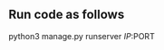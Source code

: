 ## Run code as follows
python3 manage.py runserver $IP:$PORT

<!---
### Start new App as follows
django-admin startapp dashboard

#Migrate Model Changes
python3 manage.py makemigrations

### Install new module by adding an entry in requirements.txt then
sudo pip3 install -r requirements.txt

### The template used in this project can be found here.
http://flatfull.com/themes/aside/index.html

## Celery
celery -A csc worker -l info

## Start the celery beat service using the django scheduler:
celery -A csc beat -l info -S django
celery -A csc beat
celery -A csc worker -B

## Install RabbitMQ
http://www.rabbitmq.com/install-debian.html
### Setup RabbitMQ
NB: reuse your system hostname
sudo rabbitmqctl status
daemonizing: sudo rabbitmq-server -detached
stopping, not killing: sudo rabbitmqctl stop
http://docs.celeryproject.org/en/latest/getting-started/brokers/rabbitmq.html?highlight=rabbit

## Setting up virtual env for python3
Install Python 3 and virtualenv apt-get install -y python3 python-virtualenv
Create a Python 3 virtualenv: virtualenv -p $(which python3) testDir
source testDir/bin/activate

We are using celery and redis since our move to django channels 

sudo service redis-server start
settings all reconfigured to use redis instead of rabbitMQ

These articles were useful in setting up channels
https://blog.heroku.com/in_deep_with_django_channels_the_future_of_real_time_apps_in_django
https://www.sourcelair.com/blog/articles/115/django-channels-chat
--->

